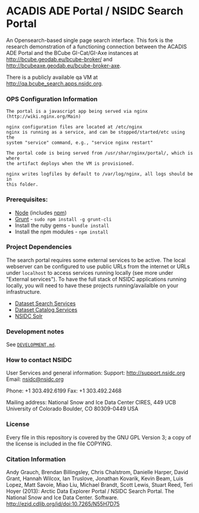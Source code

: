 # ACADIS ADE Portal / NSIDC Search Portal

An Opensearch-based single page search interface.  This fork is the research demonstration of a functioning connection
between the ACADIS ADE Portal and the BCube GI-Cat/GI-Axe instances at http://bcube.geodab.eu/bcube-broker/ and
http://bcubeaxe.geodab.eu/bcube-broker-axe.

There is a publicly available qa VM at http://qa.bcube_search.apps.nsidc.org.

### OPS Configuration Information

    The portal is a javascript app being served via nginx
    (http://wiki.nginx.org/Main)

    nginx configuration files are located at /etc/nginx
    nginx is running as a service, and can be stopped/started/etc using the
    system "service" command, e.g., "service nginx restart"

    The portal code is being served from /usr/shar/nginx/portal/, which is where
    the artifact deploys when the VM is provisioned.

    nginx writes logfiles by default to /var/log/nginx, all logs should be in
    this folder.

### Prerequisites:

* [Node](http://nodejs.org/) (includes [npm](https://www.npmjs.org/))
* [Grunt](http://gruntjs.org) - `sudo npm install -g grunt-cli`
* Install the ruby gems - `bundle install`
* Install the npm modules - `npm install`

### Project Dependencies

The search portal requires some external services to be active. The local
webserver can be configured to use public URLs from the internet or URLs under
`localhost` to access services running locally (see more under "External
services"). To have the full stack of NSIDC applications running locally, you
will need to have these projects running/availalble on your infrastructure.

* [Dataset Search Services](https://github.com/nsidc/dataset-search-services/)
* [Dataset Catalog Services](https://bitbucket.org/nsidc/dataset-catalog-services/)
* [NSIDC Solr](https://github.com/nsidc/search-solr)

### Development notes

See
[`DEVELOPMENT.md`](https://github.com/nsidc/search-interface/blob/master/DEVELOPMENT.md).

### How to contact NSIDC

User Services and general information:
Support: http://support.nsidc.org
Email: nsidc@nsidc.org

Phone: +1 303.492.6199
Fax: +1 303.492.2468

Mailing address:
National Snow and Ice Data Center
CIRES, 449 UCB
University of Colorado
Boulder, CO 80309-0449 USA

### License

Every file in this repository is covered by the GNU GPL Version 3; a copy of the
license is included in the file COPYING.

### Citation Information

Andy Grauch, Brendan Billingsley, Chris Chalstrom, Danielle Harper, David Grant,
Hannah Wilcox, Ian Truslove, Jonathan Kovarik, Kevin Beam, Luis Lopez, Matt
Savoie, Miao Liu, Michael Brandt, Scott Lewis, Stuart Reed, Teri Hoyer (2013):
Arctic Data Explorer Portal / NSIDC Search Portal. The National Snow and Ice
Data Center. Software. http://ezid.cdlib.org/id/doi:10.7265/N55H7D75
